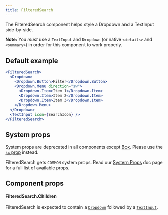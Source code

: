 ```yaml
---
title: FilteredSearch
---
```


The FilteredSearch component helps style a Dropdown and a TextInput side-by-side.

**Note:** You _must_ use a `TextInput` and `Dropdown` (or native `<details>` and `<summary>`) in order for this component to work properly.

## Default example

```jsx live
<FilteredSearch>
  <Dropdown>
    <Dropdown.Button>Filter</Dropdown.Button>
    <Dropdown.Menu direction="sw">
      <Dropdown.Item>Item 1</Dropdown.Item>
      <Dropdown.Item>Item 2</Dropdown.Item>
      <Dropdown.Item>Item 3</Dropdown.Item>
    </Dropdown.Menu>
  </Dropdown>
  <TextInput icon={SearchIcon} />
</FilteredSearch>
```

## System props

<Note variant="warning">

System props are deprecated in all components except [Box](/Box). Please use the [`sx` prop](/overriding-styles) instead.

</Note>

FilteredSearch gets `COMMON` system props. Read our [System Props](/system-props) doc page for a full list of available props.

## Component props

#### FilteredSearch.Children

FilteredSearch is expected to contain a [`Dropdown`](/Dropdown) followed by a [`TextInput`](/TextInput).
